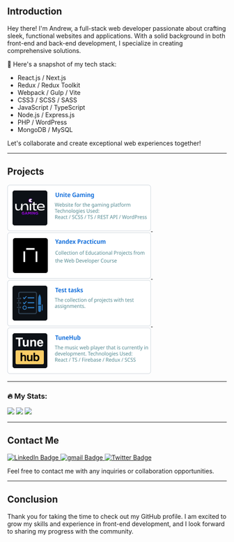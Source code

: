 ## Introduction

Hey there! I'm Andrew, a full-stack web developer passionate about crafting sleek, functional websites and applications. With a solid background in both front-end and back-end development, I specialize in creating comprehensive solutions.

🚀 Here's a snapshot of my tech stack:

- React.js / Next.js
- Redux / Redux Toolkit
- Webpack / Gulp / Vite
- CSS3 / SCSS / SASS
- JavaScript / TypeScript
- Node.js / Express.js
- PHP / WordPress
- MongoDB / MySQL

Let's collaborate and create exceptional web experiences together!

---

## Projects
<div id="projects">
  <a href="https://github.com/unite-gaming">
    <img width="330" src="./images/unite.png">
  </a>&nbsp;
  <a href="https://github.com/Yandex-Practicum-projects">
    <img width="330" src="./images/yandex.png">
  </a>&nbsp;
  <a href="https://github.com/test-work-task">
    <img width="330" src="./images/test.png">
  </a>&nbsp;
  <a href="https://github.com/Bababum95/tunehub">
    <img width="330" src="./images/tunehub.png">
  </a>
</div>

---

### :fire: My Stats:
![](http://github-profile-summary-cards.vercel.app/api/cards/profile-details?username=bababum95&theme=transparent)
![](http://github-profile-summary-cards.vercel.app/api/cards/most-commit-language?username=bababum95&theme=transparent)
![](http://github-profile-summary-cards.vercel.app/api/cards/stats?username=bababum95&theme=transparent)

<!-- [![codewars](https://www.codewars.com/users/bababum/badges/large)](https://www.codewars.com/users/bababum) -->

---

## Contact Me
<div id="badges">
  <a href="https://www.linkedin.com/in/andrei-stepanov-53636b256/">
    <img src="https://img.shields.io/badge/LinkedIn-blue?style=for-the-badge&logo=linkedin&logoColor=white" alt="LinkedIn Badge"/>
  </a>
  <a href="mailto:Bababum1995@gmail.com">
    <img src="https://img.shields.io/badge/Gmail-D14836?style=for-the-badge&logo=gmail&logoColor=white" alt="gmail Badge"/>
  </a>
  <a href="https://t.me/bababum95">
    <img src="https://img.shields.io/badge/Telegram-2CA5E0?style=for-the-badge&logo=telegram&logoColor=white" alt="Twitter Badge"/>
  </a>
</div>

Feel free to contact me with any inquiries or collaboration opportunities.

---

## Conclusion
Thank you for taking the time to check out my GitHub profile. I am excited to grow my skills and experience in front-end development, and I look forward to sharing my progress with the community.

<img src="https://komarev.com/ghpvc/?username=Bababum95&style=flat-square&color=blue" alt=""/>
